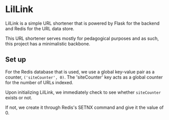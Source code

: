 # LilLink

LilLink is a simple URL shortener that is powered by Flask for the backend and Redis for the URL data store.

This URL shortener serves mostly for pedagogical purposes and as such, this project has a minimalistic backbone.

## Set up

For the Redis database that is used, we use a global key-value pair as a counter, `('siteCounter', 0)`.
The 'siteCounter' key acts as a global counter for the number of URLs indexed.

Upon initializing LilLink, we immediately check to see whether `siteCounter` exists or not.

If not, we create it through Redis's SETNX command and give it the value of 0.



